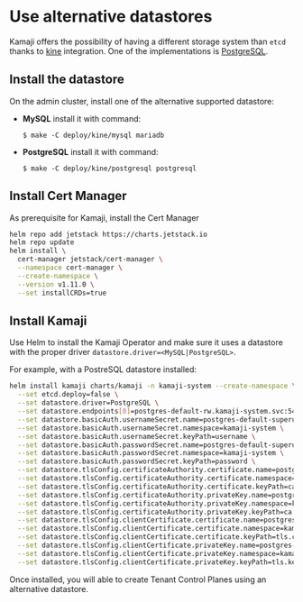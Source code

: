 # Use alternative datastores

Kamaji offers the possibility of having a different storage system than `etcd` thanks to [kine](https://github.com/k3s-io/kine) integration. One of the implementations is [PostgreSQL](https://www.postgresql.org/).

## Install the datastore

On the admin cluster, install one of the alternative supported datastore:

- **MySQL** install it with command:

    `$ make -C deploy/kine/mysql mariadb`

- **PostgreSQL** install it with command:

    `$ make -C deploy/kine/postgresql postgresql`

## Install Cert Manager

As prerequisite for Kamaji, install the Cert Manager

```bash
helm repo add jetstack https://charts.jetstack.io
helm repo update
helm install \
  cert-manager jetstack/cert-manager \
  --namespace cert-manager \
  --create-namespace \
  --version v1.11.0 \
  --set installCRDs=true
```

## Install Kamaji

Use Helm to install the Kamaji Operator and make sure it uses a datastore with the proper driver `datastore.driver=<MySQL|PostgreSQL>`.

For example, with a PostreSQL datastore installed:

```bash
helm install kamaji charts/kamaji -n kamaji-system --create-namespace \
  --set etcd.deploy=false \
  --set datastore.driver=PostgreSQL \
  --set datastore.endpoints[0]=postgres-default-rw.kamaji-system.svc:5432 \
  --set datastore.basicAuth.usernameSecret.name=postgres-default-superuser \
  --set datastore.basicAuth.usernameSecret.namespace=kamaji-system \
  --set datastore.basicAuth.usernameSecret.keyPath=username \
  --set datastore.basicAuth.passwordSecret.name=postgres-default-superuser \
  --set datastore.basicAuth.passwordSecret.namespace=kamaji-system \
  --set datastore.basicAuth.passwordSecret.keyPath=password \
  --set datastore.tlsConfig.certificateAuthority.certificate.name=postgres-default-ca \
  --set datastore.tlsConfig.certificateAuthority.certificate.namespace=kamaji-system \
  --set datastore.tlsConfig.certificateAuthority.certificate.keyPath=ca.crt \
  --set datastore.tlsConfig.certificateAuthority.privateKey.name=postgres-default-ca \
  --set datastore.tlsConfig.certificateAuthority.privateKey.namespace=kamaji-system \
  --set datastore.tlsConfig.certificateAuthority.privateKey.keyPath=ca.key \
  --set datastore.tlsConfig.clientCertificate.certificate.name=postgres-default-root-cert \
  --set datastore.tlsConfig.clientCertificate.certificate.namespace=kamaji-system \
  --set datastore.tlsConfig.clientCertificate.certificate.keyPath=tls.crt \
  --set datastore.tlsConfig.clientCertificate.privateKey.name=postgres-default-root-cert \
  --set datastore.tlsConfig.clientCertificate.privateKey.namespace=kamaji-system \
  --set datastore.tlsConfig.clientCertificate.privateKey.keyPath=tls.key
```

Once installed, you will able to create Tenant Control Planes using an alternative datastore.
